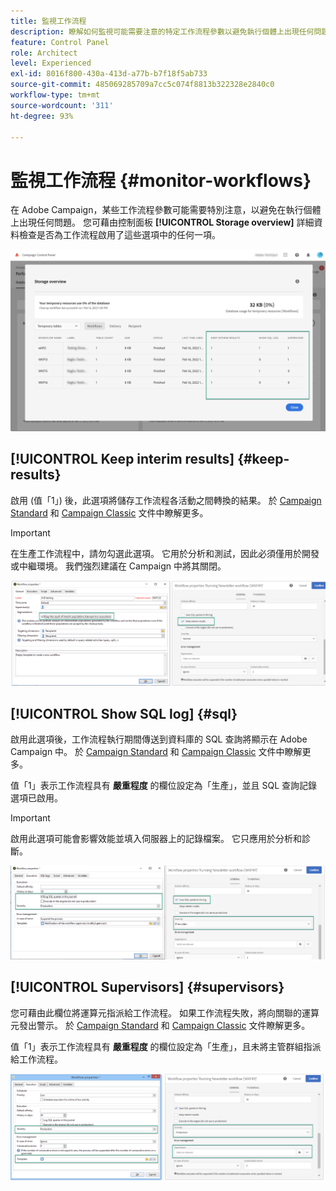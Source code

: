```yaml
---
title: 監視工作流程
description: 瞭解如何監視可能需要注意的特定工作流程參數以避免執行個體上出現任何問題。
feature: Control Panel
role: Architect
level: Experienced
exl-id: 8016f800-430a-413d-a77b-b7f18f5ab733
source-git-commit: 485069285709a7cc5c074f8813b322328e2840c0
workflow-type: tm+mt
source-wordcount: '311'
ht-degree: 93%

---
```


# 監視工作流程 {#monitor-workflows}

<!-- Clean paused and completed workflows

When [!DNL Adobe Campaign] workflows are paused or completed, they leave temporary tables on your instances database that consume space and can lead to performance issues.

Control Panel allows you to identify those workflows and clean the temporary resources generated on your instances.

>[!NOTE]
>
>Technically, this operation executes the **[!UICONTROL Database cleanup technical workflow]** that runs on your Campaign instance everyday (see [Campaign Standard](https://experienceleague.adobe.com/docs/campaign-standard/using/administrating/application-settings/technical-workflows.html#list-of-technical-workflows) and [Campaign Classic](https://experienceleague.adobe.com/docs/campaign-classic/using/monitoring-campaign-classic/data-processing/database-cleanup-workflow.html) documentation). 

To clean paused and completed workflows, follow these steps:

1. Navigate to the **[!UICONTROL Performance monitoring]** card.

1. In the **[!UICONTROL Databases]** tab, select the instance where you want to perform the operation.

1. Access the **[!UICONTROL Storage overview]** details, then filter the list on **[!UICONTROL Temporary tables]**. Learn more on **[!UICONTROL Storage overview]** in [this page](database-storage-overview.md).

    ![](assets/wkf-monitoring-filter.png)

1. All temporary tables generated on your instances by workflows and deliveries display. Click the **[!UICONTROL Clean now]** button to delete the resources generated by paused and completed workflows.

    ![](assets/wkf-monitoring-clean.png)

1. Once the operation is confirmed, you can track the estimated remaining time in the **[!UICONTROL Storage overview]** list.

    ![](assets/wkf-monitoring-in-progress.png)

Monitor workflow parameters -->

在 Adobe Campaign，某些工作流程參數可能需要特別注意，以避免在執行個體上出現任何問題。 您可藉由控制面板 **[!UICONTROL Storage overview]** 詳細資料檢查是否為工作流程啟用了這些選項中的任何一項。

![](assets/wkf-monitoring-parameters.png)

## **[!UICONTROL Keep interim results]** {#keep-results}

啟用 (值「1」) 後，此選項將儲存工作流程各活動之間轉換的結果。 於 [Campaign Standard](https://experienceleague.adobe.com/docs/campaign-standard/using/managing-processes-and-data/executing-a-workflow/managing-execution-options.html?lang=zh-Hant) 和 [Campaign Classic](https://experienceleague.adobe.com/docs/campaign-classic/using/automating-with-workflows/introduction/workflow-best-practices.html?lang=zh-Hant#logs) 文件中瞭解更多。

>[!IMPORTANT]
>
>在生產工作流程中，請勿勾選此選項。 它用於分析和測試，因此必須僅用於開發或中繼環境。 我們強烈建議在 Campaign 中將其關閉。

![](assets/wkf-monitoring-keep.png)

## **[!UICONTROL Show SQL log]** {#sql}

啟用此選項後，工作流程執行期間傳送到資料庫的 SQL 查詢將顯示在 Adobe Campaign 中。 於 [Campaign Standard](https://experienceleague.adobe.com/docs/campaign-standard/using/managing-processes-and-data/executing-a-workflow/managing-execution-options.html?lang=en) 和 [Campaign Classic](https://experienceleague.adobe.com/docs/campaign-classic/using/automating-with-workflows/advanced-management/workflow-properties.html?lang=zh-Hant#execution) 文件中瞭解更多。

值「1」表示工作流程具有 **嚴重程度** 的欄位設定為「生產」，並且 SQL 查詢記錄選項已啟用。

>[!IMPORTANT]
>
>啟用此選項可能會影響效能並填入伺服器上的記錄檔案。 它只應用於分析和診斷。

![](assets/wkf-monitoring-sql.png)

## **[!UICONTROL Supervisors]** {#supervisors}

您可藉由此欄位將運算元指派給工作流程。 如果工作流程失敗，將向關聯的運算元發出警示。 於 [Campaign Standard](https://experienceleague.adobe.com/docs/campaign-standard/using/managing-processes-and-data/executing-a-workflow/monitoring-workflow-execution.html?lang=en#error-management) 和 [Campaign Classic](https://experienceleague.adobe.com/docs/campaign-classic/using/automating-with-workflows/advanced-management/workflow-properties.html?lang=zh-Hant#error-management) 文件瞭解更多。

值「1」表示工作流程具有 **嚴重程度** 的欄位設定為「生產」，且未將主管群組指派給工作流程。

![](assets/wkf-monitoring-supervisors.png)
